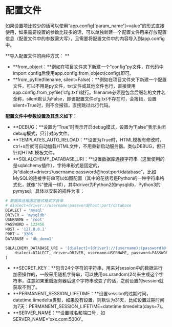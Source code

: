 # **配置文件**

如果设置项比较少的话可以使用“app.config\['param\_name'\]=value”的形式直接使用，如果需要设置的参数比较多的话，可以单独新建一个配置文件用来存放配置信息（配置文件中的参数需大写），且需要将配置文件中的内容导入到app.config中。

**导入配置文件的两种方式：**

* **from\_object：**例如在项目文件夹下新建一个“config”py文件，在代码中import config后使用app.config.from\_object\(config\)即可。
* **from\_pyfile\(filename, silent=False\)：**例如在项目文件夹下新建一个配置文件，可以不用是py文件，txt文件或其他文件也行，直接使用app.config.from\_pyfile\('cfg.txt'\)就行。filename必须是包含后缀名的文件名全称，silent默认为False，即该配置文件cfg.txt不存在时，会报错，设置silent=True时，则不会报错，直接跳过此行代码。

**配置文件中参数设置及其含义如下：**

* **DEBUG：**设置为“True”时表示开启debug模式，设置为“False”表示关闭debug模式，只针对py文件。
* **TEMPLATES\_AUTO\_RELOAD：**设置为True时，HTML模板有修改时，ctrl+s后就可自动加载HTML文件，不用重新启动服务器。类似DEBUG，但只针对HTML模板文件。
* **SQLALCHEMY\_DATABASE\_URI：**设置数据库连接字符串（这里使用的是sqlalchemy插件），字符串形式是固定的，为“dialect+driver://username:password@host:port/database”，比如MySQL的连接字符串可以如图配置（其中的花括号是Python的一种字符串格式化，就像“%”使用一样），其中driver为Python2的mysqldb，Python3的pymysql，具体以安装的插件为准：

```py
# 数据库连接固定格式格式字符串
# dialect+driver://username:password@host:port/database
DIALECT = 'mysql'
DRIVER = 'mysqldb'
USERNAME = 'root'
PASSWORD = 123456
HOST = '127.0.0.1'
PORT = '3306'
DATABASE = 'db_demo1'

SQLALCHEMY_DATABASE_URI = '{dialect}+{driver}://{username}:{password}@{host}:{port}/{database}?charset=utf8'.format(
    dialect=DIALECT, driver=DRIVER, username=USERNAME, password=PASSWORD, host=HOST, port=PORT, database=DATABASE
)
```

* **SECRET\_KEY：**包含24个字符的字符串，用来对session中的数据进行加密操作的，一般采用随机字符串，可以使用os.urandom\(24\)来生成这个字符串，注意如果重启服务器后这个字符串改变了的话，之前设置的session就获取不到了。
* **PERMANENT\_SESSION\_LIFETIME：**设置session的过期时间，datetime.timedelta类型，如果没有设置，则默认为31天，比如设置过期时间为7天：PERMANENT\_SESSION\_LIFETIME=datetime.timedelta\(days=7\)。
* **SERVER\_NAME：**设置域名和端口号，如SERVER\_NAME='xxx.com:5000'。



